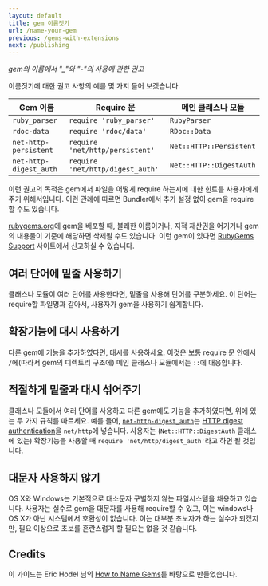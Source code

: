 ```yaml
---
layout: default
title: gem 이름짓기
url: /name-your-gem
previous: /gems-with-extensions
next: /publishing
---
```


<em class="t-gray">gem의 이름에서 "_"와 "-"의 사용에 관한 권고</em>

이름짓기에 대한 권고 사항의 예를 몇 가지 들어 보겠습니다.

Gem 이름               | Require 문                       | 메인 클래스나 모듈
---------------------- | -------------------------------- | -----------------------
`ruby_parser`          | `require 'ruby_parser'`          | `RubyParser`
`rdoc-data`            | `require 'rdoc/data'`            | `RDoc::Data`
`net-http-persistent`  | `require 'net/http/persistent'`  | `Net::HTTP::Persistent`
`net-http-digest_auth` | `require 'net/http/digest_auth'` | `Net::HTTP::DigestAuth`

이런 권고의 목적은 gem에서 파일을 어떻게 require 하는지에 대한 힌트를 사용자에게
주기 위해서입니다. 이런 관례에 따르면 Bundler에서 추가 설정 없이 gem을 require
할 수도 있습니다.

[rubygems.org][rubygems]에 gem을 배포할 때, 불쾌한 이름이거나, 지적 재산권을
어기거나 gem의 내용물이 기준에 해당하면 삭제될 수도 있습니다. 이런 gem이 있다면
[RubyGems Support][rubygems-support] 사이트에서 신고하실 수 있습니다.

[rubygems]: http://rubygems.org
[rubygems-support]: http://help.rubygems.org

여러 단어에 밑줄 사용하기
----------------------------------

클래스나 모듈이 여러 단어를 사용한다면, 밑줄을 사용해 단어를 구분하세요. 이
단어는 require할 파일명과 같아서, 사용자가 gem을 사용하기 쉽게합니다.

확장기능에 대시 사용하기
-------------------------

다른 gem에 기능을 추가하였다면, 대시를 사용하세요. 이것은 보통 require 문 안에서
`/`에(따라서 gem의 디렉토리 구조에) 메인 클래스나 모듈에서는 `::`에 대응합니다.

적절하게 밑줄과 대시 섞어주기
----------------------------------------

클래스나 모듈에서 여러 단어를 사용하고 다른 gem에도 기능을 추가하였다면, 위에
있는 두 가지 규칙를 따르세요. 예를 들어, [`net-http-digest_auth`][digest-gem]는
[HTTP digest authentication][digest-standard]을 `net/http`에 넣습니다.
사용자는 (`Net::HTTP::DigestAuth` 클래스에 있는) 확장기능을 사용할 때
 `require 'net/http/digest_auth'`라고 하면 될 것입니다.

[digest-gem]: https://rubygems.org/gems/net-http-digest_auth
[digest-standard]: http://tools.ietf.org/html/rfc2617

대문자 사용하지 않기
---------------------------

OS X와 Windows는 기본적으로 대소문자 구별하지 않는 파일시스템을 채용하고
있습니다. 사용자는 실수로 gem을 대문자를 사용해 require할 수 있고, 이는 windows나
OS X가 아닌 시스템에서 호환성이 없습니다. 이는 대부분 초보자가 하는 실수가
되겠지만, 필요 이상으로 초보를 혼란스럽게 할 필요는 없을 것 같습니다.

Credits
-------

이 가이드는 Eric Hodel 님의 [How to Name Gems][how-to-name-gems]를 바탕으로
만들었습니다.

[how-to-name-gems]: https://web.archive.org/web/20130821183311/http://blog.segment7.net/2010/11/15/how-to-name-gems
